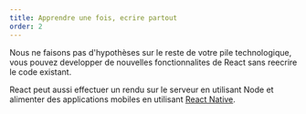 ```yaml
---
title: Apprendre une fois, ecrire partout
order: 2
---
```


Nous ne faisons pas d'hypothèses sur le reste de votre pile technologique, vous pouvez developper de nouvelles fonctionnalites de React sans reecrire le code existant.

React peut aussi effectuer un rendu sur le serveur en utilisant Node et alimenter des applications mobiles en utilisant [React Native](https://facebook.github.io/react-native/).
